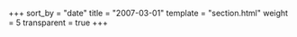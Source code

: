 +++
sort_by = "date"
title = "2007-03-01"
template = "section.html"
weight = 5
transparent = true
+++